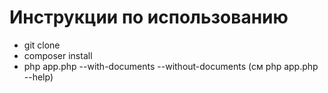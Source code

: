 Инструкции по использованию
==========================

* git clone
* composer install
* php app.php --with-documents --without-documents (см php app.php --help)

